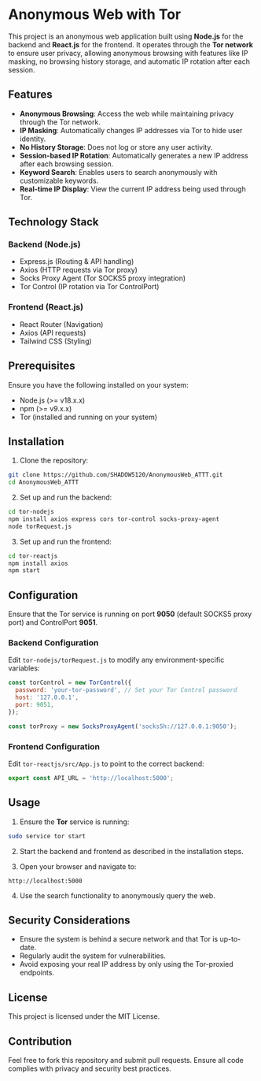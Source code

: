 # Anonymous Web with Tor

This project is an anonymous web application built using **Node.js** for the backend and **React.js** for the frontend. It operates through the **Tor network** to ensure user privacy, allowing anonymous browsing with features like IP masking, no browsing history storage, and automatic IP rotation after each session.

## Features

- **Anonymous Browsing**: Access the web while maintaining privacy through the Tor network.
- **IP Masking**: Automatically changes IP addresses via Tor to hide user identity.
- **No History Storage**: Does not log or store any user activity.
- **Session-based IP Rotation**: Automatically generates a new IP address after each browsing session.
- **Keyword Search**: Enables users to search anonymously with customizable keywords.
- **Real-time IP Display**: View the current IP address being used through Tor.

## Technology Stack

### Backend (Node.js)
- Express.js (Routing & API handling)
- Axios (HTTP requests via Tor proxy)
- Socks Proxy Agent (Tor SOCKS5 proxy integration)
- Tor Control (IP rotation via Tor ControlPort)

### Frontend (React.js)
- React Router (Navigation)
- Axios (API requests)
- Tailwind CSS (Styling)

## Prerequisites

Ensure you have the following installed on your system:

- Node.js (>= v18.x.x)
- npm (>= v9.x.x)
- Tor (installed and running on your system)

## Installation

1. Clone the repository:

```bash
git clone https://github.com/SHADOW5120/AnonymousWeb_ATTT.git
cd AnonymousWeb_ATTT
```

2. Set up and run the backend:

```bash
cd tor-nodejs
npm install axios express cors tor-control socks-proxy-agent
node torRequest.js
```

3. Set up and run the frontend:

```bash
cd tor-reactjs
npm install axios
npm start
```

## Configuration

Ensure that the Tor service is running on port **9050** (default SOCKS5 proxy port) and ControlPort **9051**.

### Backend Configuration

Edit `tor-nodejs/torRequest.js` to modify any environment-specific variables:

```javascript
const torControl = new TorControl({
  password: 'your-tor-password', // Set your Tor Control password
  host: '127.0.0.1',
  port: 9051,
});

const torProxy = new SocksProxyAgent('socks5h://127.0.0.1:9050');
```

### Frontend Configuration

Edit `tor-reactjs/src/App.js` to point to the correct backend:

```javascript
export const API_URL = 'http://localhost:5000';
```

## Usage

1. Ensure the **Tor** service is running:

```bash
sudo service tor start
```

2. Start the backend and frontend as described in the installation steps.

3. Open your browser and navigate to:

```
http://localhost:5000
```

4. Use the search functionality to anonymously query the web.

## Security Considerations

- Ensure the system is behind a secure network and that Tor is up-to-date.
- Regularly audit the system for vulnerabilities.
- Avoid exposing your real IP address by only using the Tor-proxied endpoints.

## License

This project is licensed under the MIT License.

## Contribution

Feel free to fork this repository and submit pull requests. Ensure all code complies with privacy and security best practices.

